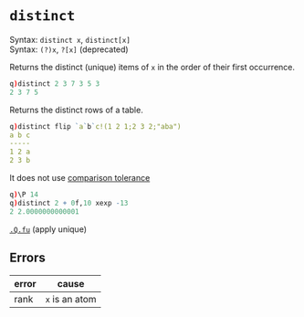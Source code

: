 # `distinct`



Syntax: `distinct x`, `distinct[x]`  
Syntax: `(?)x`, `?[x]` (deprecated)

Returns the distinct (unique) items of `x` in the order of their first occurrence.
```q
q)distinct 2 3 7 3 5 3
2 3 7 5
```
Returns the distinct rows of a table.
```q
q)distinct flip `a`b`c!(1 2 1;2 3 2;"aba")
a b c
-----
1 2 a
2 3 b
```
It does not use [comparison tolerance](/basics/precision)
```q
q)\P 14
q)distinct 2 + 0f,10 xexp -13
2 2.0000000000001
```
<i class="far fa-hand-point-right"></i> 
[`.Q.fu`](dotq/#qfu-apply-unique) (apply unique)


## Errors

error | cause
------|----------------
rank  | `x` is an atom